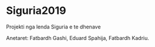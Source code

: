 # Siguria2019
Projekti nga lenda Siguria e te dhenave

Anetaret:
Fatbardh Gashi,
Eduard Spahija,
Fatbardh Kadriu.
